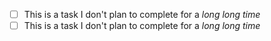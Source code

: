
- [ ] This is a task I don't plan to complete for a _long long time_
- [ ] This is a task I don't plan to complete for a _long long time_